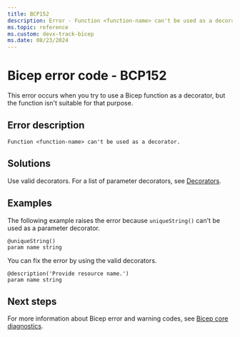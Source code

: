 ```yaml
---
title: BCP152
description: Error - Function <function-name> can't be used as a decorator.
ms.topic: reference
ms.custom: devx-track-bicep
ms.date: 08/23/2024
---
```


# Bicep error code - BCP152

This error occurs when you try to use a Bicep function as a decorator, but the function isn't suitable for that purpose.

## Error description

`Function <function-name> can't be used as a decorator.`

## Solutions

Use valid decorators.  For a list of parameter decorators, see [Decorators](../parameters.md#use-decorators).  

## Examples

The following example raises the error because `uniqueString()` can't be used as a parameter decorator.

```bicep
@uniqueString()
param name string 
```

You can fix the error by using the valid decorators.  

```bicep
@description('Provide resource name.')
param name string 
```

## Next steps

For more information about Bicep error and warning codes, see [Bicep core diagnostics](../bicep-core-diagnostics.md).
